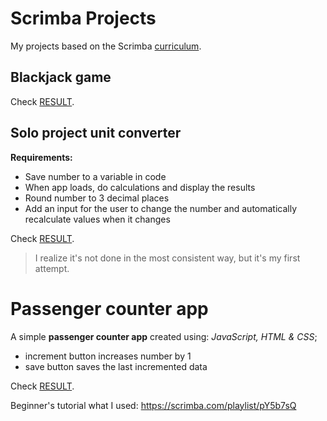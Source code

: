 # Scrimba Projects

My projects based on the Scrimba [curriculum](https://scrimba.com/dashboard?tab=overview).

## Blackjack game

Check [RESULT](https://arcismd.github.io/scrimba-projects/blackjack-game/).

## Solo project unit converter

**Requirements:**
- Save number to a variable in code
- When app loads, do calculations and display the results
- Round number to 3 decimal places
- Add an input for the user to change the number and automatically recalculate values when it changes

Check [RESULT](https://arcismd.github.io/scrimba-projects/solo-project-unit-converter/).

> I realize it's not done in the most consistent way, but it's my first attempt.

# Passenger counter app

A simple **passenger counter app** created using: _JavaScript, HTML & CSS_;

- increment button increases number by 1
- save button saves the last incremented data

Check [RESULT](https://arcismd.github.io/scrimba-projects/passenger-counter-app/).

Beginner's tutorial what I used: https://scrimba.com/playlist/pY5b7sQ
